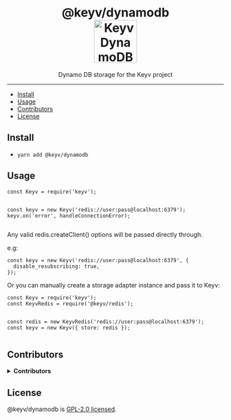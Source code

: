 <!--
  This file was generated by emdaer

  Its template can be found at .emdaer/README.emdaer.md
-->

<p></p><h1 align="center">
@keyv/dynamodb
    <br>
    <img src="https://commons.wikimedia.org/wiki/File:DynamoDB.png#/media/File:DynamoDB.png" alt="Keyv DynamoDB logo" title="Keyv DynamoDB logo" width="100">
</h1><p></p>
<p></p><p align="center">
Dynamo DB storage for the Keyv project
</p><p></p>
<hr>


<ul>
<li><a href="#install">Install</a></li>
<li><a href="#usage">Usage</a></li>
<li><a href="#contributors">Contributors</a></li>
<li><a href="#license">License</a></li>
</ul>

<h2 id="install">Install</h2>
<ul>
<li><code>yarn add @keyv/dynamodb</code></li>
</ul>
<h2 id="usage">Usage</h2>
<pre><code class="lang-js">const Keyv = require(&#39;keyv&#39;);

const keyv = new Keyv(&#39;redis://user:pass@localhost:6379&#39;);
keyv.on(&#39;error&#39;, handleConnectionError);
</code></pre>
<p>Any valid redis.createClient() options will be passed directly through.</p>
<p>e.g:</p>
<pre><code class="lang-js">const keyv = new Keyv(&#39;redis://user:pass@localhost:6379&#39;, {
  disable_resubscribing: true,
});
</code></pre>
<p>Or you can manually create a storage adapter instance and pass it to Keyv:</p>
<pre><code class="lang-js">const Keyv = require(&#39;keyv&#39;);
const KeyvRedis = require(&#39;@keyv/redis&#39;);

const redis = new KeyvRedis(&#39;redis://user:pass@localhost:6379&#39;);
const keyv = new Keyv({ store: redis });
</code></pre>
<h2 id="contributors">Contributors</h2>
<details>
<summary><strong>Contributors</strong></summary><br>
<a title="Engineer and programmer focused on online applications." href="https://github.com/e0ipso">
  <img align="left" src="https://avatars0.githubusercontent.com/u/1140906?s=24">
</a>
<strong>Mateu Aguiló Bosch</strong>
<br><br>
</details>

<h2 id="license">License</h2>
<p>@keyv/dynamodb is <a href="./LICENSE">GPL-2.0 licensed</a>.</p>
